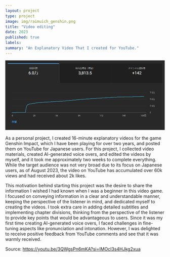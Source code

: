```yaml
---
layout: project
type: project
image: img/raimuich_genshin.png
title: "Video editing"
date: 2023
published: true
labels:
summary: "An Explanatory Video That I created for YouTube."
---
```


<img class="img-fluid" src="../img/raimuich_analytics.png">

As a personal project, I created 16-minute explanatory videos for the game Genshin Impact, which I have been playing for over two years, and posted them on YouTube for Japanese users. For this project, I collected video materials, created AI-generated voice overs, and edited the videos by myself, and it took me approximately two weeks to complete everything. While the target audience was not very broad due to its focus on Japanese users, as of August 2023, the video on YouTube has accumulated over 60k views and had received about 2k likes.

This motivation behind starting this project was the desire to share the information I wished I had known when I was a beginner in this video game. I focused on conveying information in a clear and understandable manner, keeping the perspective of the listener in mind, and dedicated myself to creating the videos. I took extra care in adding detailed subtitles and implementing chapter divisions, thinking from the perspective of the listener to provide key points that would be advantageous to users. Since it was my first time creating AI-generated voice overs, I faced challenges in fine-tuning aspects like pronunciation and intonation. However, I was delighted to receive positive feedback from YouTube comments and see that it was warmly received.

Source: [<a href="https://youtu.be/3QWgsPn6mKA?si=YnElRPpnowL3gEuE)https://youtu.be/3QWgsPn6mKA?si=YnElRPpnowL3gEuE">](https://youtu.be/3QWgsPn6mKA?si=IMOcl3s4HJkg2xua)https://youtu.be/3QWgsPn6mKA?si=IMOcl3s4HJkg2xua
